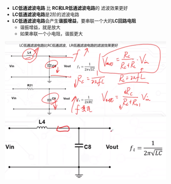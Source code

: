 - **LC低通滤波电路** 比 **RC和LR低通滤波电路**的 滤波效果更好
- **LC低通滤波电路**是2阶的滤波电路
- **LC低通滤波电路**会产生**谐振增益**，要串联一个大的**LC回路电阻**
	- 谐振增益，就是放大
	- 如果串联一个小电阻，谐振更大

![](../photo/Pasted%20image%2020250805091650.png)
![](../photo/Pasted%20image%2020250805092428.png)